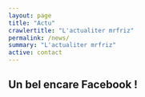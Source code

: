 ```yaml
---
layout: page
title: "Actu"
crawlertitle: "L'actualiter mrfriz"
permalink: /news/
summary: "L'actualiter mrfriz"
active: contact
---
```



## Un bel encare Facebook !


